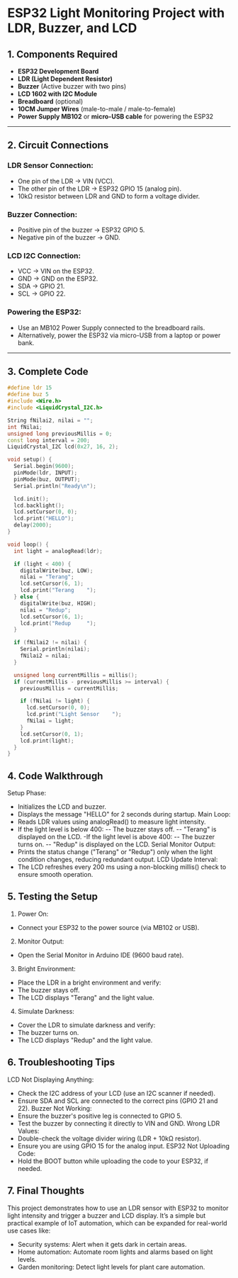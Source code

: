 # ESP32 Light Monitoring Project with LDR, Buzzer, and LCD

## 1. Components Required
- **ESP32 Development Board**
- **LDR (Light Dependent Resistor)**
- **Buzzer** (Active buzzer with two pins)
- **LCD 1602 with I2C Module**
- **Breadboard** (optional)
- **10CM Jumper Wires** (male-to-male / male-to-female)
- **Power Supply MB102** or **micro-USB cable** for powering the ESP32

---

## 2. Circuit Connections

### LDR Sensor Connection:
- One pin of the LDR → VIN (VCC).
- The other pin of the LDR → ESP32 GPIO 15 (analog pin).
- 10kΩ resistor between LDR and GND to form a voltage divider.

### Buzzer Connection:
- Positive pin of the buzzer → ESP32 GPIO 5.
- Negative pin of the buzzer → GND.

### LCD I2C Connection:
- VCC → VIN on the ESP32.
- GND → GND on the ESP32.
- SDA → GPIO 21.
- SCL → GPIO 22.

### Powering the ESP32:
- Use an MB102 Power Supply connected to the breadboard rails.
- Alternatively, power the ESP32 via micro-USB from a laptop or power bank.

---

## 3. Complete Code

```cpp
#define ldr 15
#define buz 5
#include <Wire.h>
#include <LiquidCrystal_I2C.h>

String fNilai2, nilai = "";
int fNilai;
unsigned long previousMillis = 0;
const long interval = 200;
LiquidCrystal_I2C lcd(0x27, 16, 2);

void setup() {
  Serial.begin(9600);
  pinMode(ldr, INPUT);
  pinMode(buz, OUTPUT);
  Serial.println("Ready\n");

  lcd.init();
  lcd.backlight();
  lcd.setCursor(0, 0);
  lcd.print("HELLO");
  delay(2000);
}

void loop() {
  int light = analogRead(ldr);

  if (light < 400) {
    digitalWrite(buz, LOW);
    nilai = "Terang";
    lcd.setCursor(6, 1);
    lcd.print("Terang    ");
  } else {
    digitalWrite(buz, HIGH);
    nilai = "Redup";
    lcd.setCursor(6, 1);
    lcd.print("Redup     ");
  }

  if (fNilai2 != nilai) {
    Serial.println(nilai);
    fNilai2 = nilai;
  }

  unsigned long currentMillis = millis();
  if (currentMillis - previousMillis >= interval) {
    previousMillis = currentMillis;

    if (fNilai != light) {
      lcd.setCursor(0, 0);
      lcd.print("Light Sensor    ");
      fNilai = light;
    }
    lcd.setCursor(0, 1);
    lcd.print(light);
  }
}
```

## 4. Code Walkthrough
Setup Phase:
- Initializes the LCD and buzzer.
- Displays the message "HELLO" for 2 seconds during startup.
Main Loop:
- Reads LDR values using analogRead() to measure light intensity.
- If the light level is below 400:
-- The buzzer stays off.
-- "Terang" is displayed on the LCD.
-If the light level is above 400:
-- The buzzer turns on.
-- "Redup" is displayed on the LCD.
Serial Monitor Output:
- Prints the status change ("Terang" or "Redup") only when the light condition changes, reducing redundant output.
LCD Update Interval:
- The LCD refreshes every 200 ms using a non-blocking millis() check to ensure smooth operation.

## 5. Testing the Setup
1. Power On:
- Connect your ESP32 to the power source (via MB102 or USB).
2. Monitor Output:
- Open the Serial Monitor in Arduino IDE (9600 baud rate).
3. Bright Environment:
- Place the LDR in a bright environment and verify:
- The buzzer stays off.
- The LCD displays "Terang" and the light value.
4. Simulate Darkness:
- Cover the LDR to simulate darkness and verify:
- The buzzer turns on.
- The LCD displays "Redup" and the light value.

## 6. Troubleshooting Tips
LCD Not Displaying Anything:
- Check the I2C address of your LCD (use an I2C scanner if needed).
- Ensure SDA and SCL are connected to the correct pins (GPIO 21 and 22).
Buzzer Not Working:
- Ensure the buzzer's positive leg is connected to GPIO 5.
- Test the buzzer by connecting it directly to VIN and GND.
Wrong LDR Values:
- Double-check the voltage divider wiring (LDR + 10kΩ resistor).
- Ensure you are using GPIO 15 for the analog input.
ESP32 Not Uploading Code:
- Hold the BOOT button while uploading the code to your ESP32, if needed.

## 7. Final Thoughts
This project demonstrates how to use an LDR sensor with ESP32 to monitor light intensity and trigger a buzzer and LCD display. It’s a simple but practical example of IoT automation, which can be expanded for real-world use cases like:

- Security systems: Alert when it gets dark in certain areas.
- Home automation: Automate room lights and alarms based on light levels.
- Garden monitoring: Detect light levels for plant care automation.